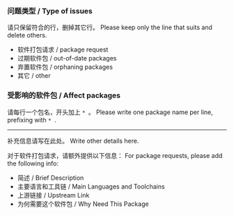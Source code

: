 ### 问题类型 / Type of issues

请只保留符合的行，删掉其它行。
Please keep only the line that suits and delete others.

* 软件打包请求 / package request
* 过期软件包 / out-of-date packages
* 弃置软件包 / orphaning packages
* 其它 / other

### 受影响的软件包 / Affect packages

请每行一个包名，开头加上 `* `。
Please write one package name per line, prefixing with `* `.

----

补充信息请写在此处。
Write other details here.

对于软件打包请求，请额外提供以下信息：
For package requests, please add the following info:
* 简述 / Brief Description
* 主要语言和工具链 / Main Languages and Toolchains
* 上游链接 / Upstream Link
* 为何需要这个软件包 / Why Need This Package
